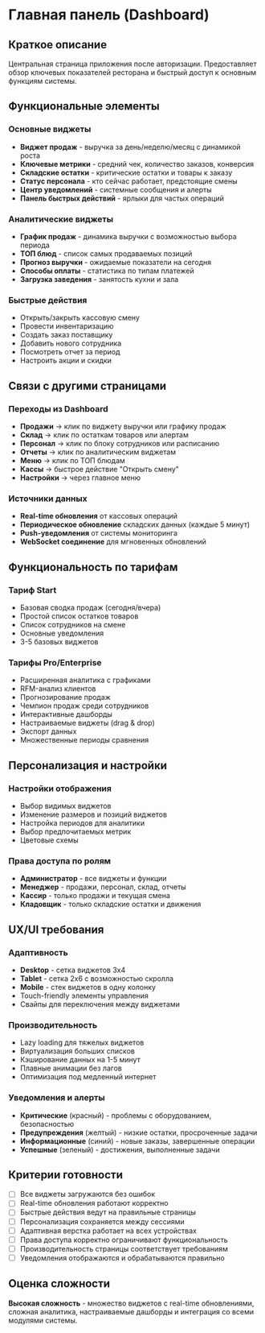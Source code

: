 # Главная панель (Dashboard)

## Краткое описание

Центральная страница приложения после авторизации. Предоставляет обзор ключевых показателей ресторана и быстрый доступ к основным функциям системы.

## Функциональные элементы

### Основные виджеты

- **Виджет продаж** - выручка за день/неделю/месяц с динамикой роста
- **Ключевые метрики** - средний чек, количество заказов, конверсия
- **Складские остатки** - критические остатки и товары к заказу
- **Статус персонала** - кто сейчас работает, предстоящие смены
- **Центр уведомлений** - системные сообщения и алерты
- **Панель быстрых действий** - ярлыки для частых операций

### Аналитические виджеты

- **График продаж** - динамика выручки с возможностью выбора периода
- **ТОП блюд** - список самых продаваемых позиций
- **Прогноз выручки** - ожидаемые показатели на сегодня
- **Способы оплаты** - статистика по типам платежей
- **Загрузка заведения** - занятость кухни и зала

### Быстрые действия

- Открыть/закрыть кассовую смену
- Провести инвентаризацию
- Создать заказ поставщику
- Добавить нового сотрудника
- Посмотреть отчет за период
- Настроить акции и скидки

## Связи с другими страницами

### Переходы из Dashboard

- **Продажи** → клик по виджету выручки или графику продаж
- **Склад** → клик по остаткам товаров или алертам
- **Персонал** → клик по блоку сотрудников или расписанию
- **Отчеты** → клик по аналитическим виджетам
- **Меню** → клик по ТОП блюдам
- **Кассы** → быстрое действие "Открыть смену"
- **Настройки** → через главное меню

### Источники данных

- **Real-time обновления** от кассовых операций
- **Периодическое обновление** складских данных (каждые 5 минут)
- **Push-уведомления** от системы мониторинга
- **WebSocket соединение** для мгновенных обновлений

## Функциональность по тарифам

### Тариф Start

- Базовая сводка продаж (сегодня/вчера)
- Простой список остатков товаров
- Список сотрудников на смене
- Основные уведомления
- 3-5 базовых виджетов

### Тарифы Pro/Enterprise

- Расширенная аналитика с графиками
- RFM-анализ клиентов
- Прогнозирование продаж
- Чемпион продаж среди сотрудников
- Интерактивные дашборды
- Настраиваемые виджеты (drag & drop)
- Экспорт данных
- Множественные периоды сравнения

## Персонализация и настройки

### Настройки отображения

- Выбор видимых виджетов
- Изменение размеров и позиций виджетов
- Настройка периодов для аналитики
- Выбор предпочитаемых метрик
- Цветовые схемы

### Права доступа по ролям

- **Администратор** - все виджеты и функции
- **Менеджер** - продажи, персонал, склад, отчеты
- **Кассир** - только продажи и текущая смена
- **Кладовщик** - только складские остатки и движения

## UX/UI требования

### Адаптивность

- **Desktop** - сетка виджетов 3x4
- **Tablet** - сетка 2x6 с возможностью скролла
- **Mobile** - стек виджетов в одну колонку
- Touch-friendly элементы управления
- Свайпы для переключения между виджетами

### Производительность

- Lazy loading для тяжелых виджетов
- Виртуализация больших списков
- Кэширование данных на 1-5 минут
- Плавные анимации без лагов
- Оптимизация под медленный интернет

### Уведомления и алерты

- **Критические** (красный) - проблемы с оборудованием, безопасностью
- **Предупреждения** (желтый) - низкие остатки, просроченные задачи
- **Информационные** (синий) - новые заказы, завершенные операции
- **Успешные** (зеленый) - достижения, выполненные задачи

## Критерии готовности

- [ ] Все виджеты загружаются без ошибок
- [ ] Real-time обновления работают корректно
- [ ] Быстрые действия ведут на правильные страницы
- [ ] Персонализация сохраняется между сессиями
- [ ] Адаптивная верстка работает на всех устройствах
- [ ] Права доступа корректно ограничивают функциональность
- [ ] Производительность страницы соответствует требованиям
- [ ] Уведомления отображаются и обрабатываются правильно

## Оценка сложности

**Высокая сложность** - множество виджетов с real-time обновлениями, сложная аналитика, настраиваемые дашборды и интеграция со всеми модулями системы.
